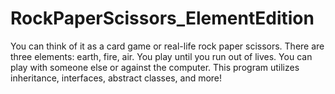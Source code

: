 # RockPaperScissors_ElementEdition
You can think of it as a card game or real-life rock paper scissors. There are three elements: earth, fire, air. You play until you run out of lives. You can play with someone else or against the computer. This program utilizes inheritance, interfaces, abstract classes, and more!
